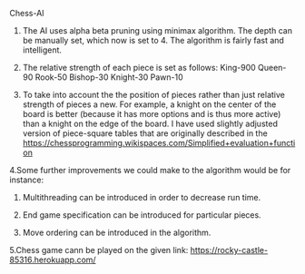 Chess-AI
1. The AI uses alpha beta pruning using minimax algorithm. The depth can be manually set, which now is set to 4. The algorithm is fairly fast and intelligent.

2. The relative strength of each piece is set as follows: King-900 Queen-90 Rook-50 Bishop-30 Knight-30 Pawn-10

3. To take into account the the position of pieces rather than just relative strength of pieces a new. For example, a knight on the center of the board is better (because it has more options and is thus more active) than a knight on the edge of the board. I have used slightly adjusted version of piece-square tables that are originally described in the https://chessprogramming.wikispaces.com/Simplified+evaluation+function

4.Some further improvements we could make to the algorithm would be for instance:

  1. Multithreading can be introduced in order to decrease run time.
  
  2. End game specification can be introduced for particular pieces.
  
  3. Move ordering can be introduced in the algorithm.
  
5.Chess game cann be played on the given link: https://rocky-castle-85316.herokuapp.com/ 
